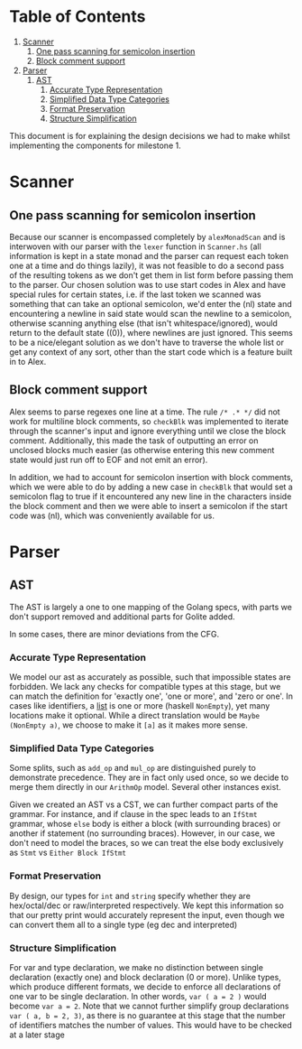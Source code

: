 
# Table of Contents

1.  [Scanner](#orgbd94fc6)
    1.  [One pass scanning for semicolon insertion](#org0df6a09)
    2.  [Block comment support](#orgbf37cf6)
2.  [Parser](#orga5390e2)
    1.  [AST](#orgd42c885)
        1.  [Accurate Type Representation](#orgfddb951)
        2.  [Simplified Data Type Categories](#orga4f80db)
        3.  [Format Preservation](#org3fbff12)
        4.  [Structure Simplification](#org28b9f28)

This document is for explaining the design decisions we had to make
whilst implementing the components for milestone 1.


<a id="orgbd94fc6"></a>

# Scanner


<a id="org0df6a09"></a>

## One pass scanning for semicolon insertion

Because our scanner is encompassed completely by `alexMonadScan`
and is interwoven with our parser with the `lexer` function in
`Scanner.hs` (all information is kept in a state monad and the
parser can request each token one at a time and do things lazily),
it was not feasible to do a second pass of the resulting tokens as
we don't get them in list form before passing them to the
parser. Our chosen solution was to use start codes in Alex and have
special rules for certain states, i.e. if the last token we scanned
was something that can take an optional semicolon, we'd enter the
\(nl\) state and encountering a newline in said state would scan the
newline to a semicolon, otherwise scanning anything else (that
isn't whitespace/ignored), would return to the default state (\(0\)),
where newlines are just ignored. This seems to be a nice/elegant
solution as we don't have to traverse the whole list or get any
context of any sort, other than the start code which is a feature
built in to Alex.


<a id="orgbf37cf6"></a>

## Block comment support

Alex seems to parse regexes one line at a time. The rule `/* .* */`
did not work for multiline block comments, so `checkBlk` was
implemented to iterate through the scanner's input and ignore
everything until we close the block comment. Additionally, this
made the task of outputting an error on unclosed blocks much easier
(as otherwise entering this new comment state would just run off to
EOF and not emit an error).

In addition, we had to account for semicolon insertion with block
comments, which we were able to do by adding a new case in
`checkBlk` that would set a semicolon flag to true if it
encountered any new line in the characters inside the block comment
and then we were able to insert a semicolon if the start code was
\(nl\), which was conveniently available for us.


<a id="orga5390e2"></a>

# Parser


<a id="orgd42c885"></a>

## AST

The AST is largely a one to one mapping of the Golang specs, with
parts we don't support removed and additional parts for Golite added.

In some cases, there are minor deviations from the CFG.


<a id="orgfddb951"></a>

### Accurate Type Representation

We model our ast as accurately as possible, such that impossible
states are forbidden. We lack any checks for compatible types at
this stage, but we can match the definition for 'exactly one', 'one
or more', and 'zero or one'. In cases like identifiers, a [list](https://golang.org/ref/spec#IdentifierList) is
one or more (haskell `NonEmpty`), yet many locations make it
optional. While a direct translation would be `Maybe (NonEmpty a)`,
we choose to make it `[a]` as it makes more sense.


<a id="orga4f80db"></a>

### Simplified Data Type Categories

Some splits, such as `add_op` and `mul_op` are distinguished
purely to demonstrate precedence. They are in fact only used once,
so we decide to merge them directly in our `ArithmOp`
model. Several other instances exist.

Given we created an AST vs a CST, we can further compact parts of
the grammar. For instance, and if clause in the spec leads to an
`IfStmt` grammar, whose `else` body is either a block (with
surrounding braces) or another if statement (no surrounding
braces). However, in our case, we don't need to model the braces,
so we can treat the else body exclusively as `Stmt` vs `Either
    Block IfStmt`


<a id="org3fbff12"></a>

### Format Preservation

By design, our types for `int` and `string` specify whether they
are hex/octal/dec or raw/interpreted respectively. We kept this
information so that our pretty print would accurately represent
the input, even though we can convert them all to a single type
(eg dec and interpreted)


<a id="org28b9f28"></a>

### Structure Simplification

For var and type declaration, we make no distinction between
single declaration (exactly one) and block declaration (0 or
more). Unlike types, which produce different formats, we decide to
enforce all declarations of one var to be single declaration. In
other words, `var ( a = 2 )` would become `var a = 2`. Note that
we cannot further simplify group declarations `var ( a, b = 2,
    3)`, as there is no guarantee at this stage that the number of
identifiers matches the number of values. This would have to be
checked at a later stage

